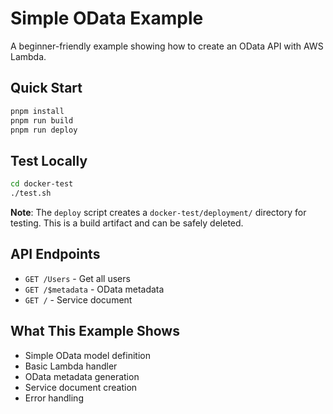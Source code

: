 # Simple OData Example

A beginner-friendly example showing how to create an OData API with AWS Lambda.

## Quick Start

```bash
pnpm install
pnpm run build
pnpm run deploy
```

## Test Locally

```bash
cd docker-test
./test.sh
```

**Note**: The `deploy` script creates a `docker-test/deployment/` directory for testing. This is a build artifact and can be safely deleted.

## API Endpoints

- `GET /Users` - Get all users
- `GET /$metadata` - OData metadata  
- `GET /` - Service document

## What This Example Shows

- Simple OData model definition
- Basic Lambda handler
- OData metadata generation
- Service document creation
- Error handling